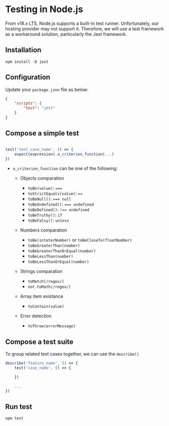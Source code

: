 # Testing in Node.js

From v18.x LTS, Node.js supports a built-in test runner. Unfortunately, our hosting provider may not support it. Therefore, we will use a test framework as a workaround solution, particularly the Jest framework.

## Installation

`npm install -D jest`

## Configuration

Update your `package.json` file as below:

```json
{
    "scripts": {
        "test": "jest"
    }
}
```

## Compose a simple test

```js

test('test_case_name', () => {
    expect(expression).a_criterion_function(...)
})

```

- `a_criterion_function` can be one of the following:
    - Objects comparation
        - `toBe(value)`: `===`
        - `toStrictEquals(value)`: `==`
        - `toBeNull()`: `=== null`
        - `toBeUndefined()`: `=== undefined`
        - `toBeDefined()`: `!== undefined`
        - `toBeTruthy()`: `if`
        - `toBeFalsy()`: `unless`

    - Numbers comparation
        - `toBe(inteterNumber)` or `toBeCloseTo(floatNumber)`
        - `toBeGreaterThan(number)`
        - `toBeGreaterThanOrEqual(number)`
        - `toBeLessThan(number)`
        - `toBeLessThanOrEqual(number)`
    - Strings comparation
        -  `toMatch(/regex/)`
        - `not.toMath(/regex/)`
    - Array item existance
        - `toContain(value)`
    - Error detection
        - `toThrow(errorMessage)`

## Compose a test suite

To group related test cases together, we can use the `describe()`

```js
describe('feature_name', () => {
    test('case_name', () => {

    })

    ...
})
```

## Run test

`npm test`